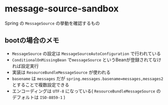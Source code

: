 # message-source-sandbox


Spring の `MessageSource` の挙動を確認するもの


## bootの場合のメモ

- `MessageSource` の設定は `MessageSourceAutoConfiguration` で行われている
- `ConditionalOnMissingBean` で`messageSource` というBeanが登録されてなければ設定実行
- 実装は `ResourceBundleMessageSource` が使われる
- `basename` は `messages` だが `spring.messages.basename=messages,messages2` とすることで複数設定できる
- エンコーディングは `UTF-8` になっている( `ResourceBundleMessageSource` のデフォルトは `ISO-8859-1` )
